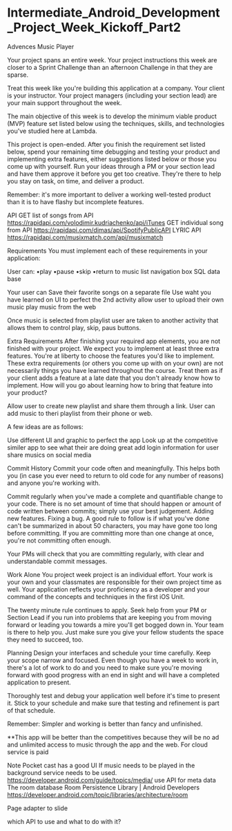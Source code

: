 # Intermediate_Android_Development_Project_Week_Kickoff_Part2
Advences Music Player

Your project spans an entire week. Your project instructions this week are closer to a Sprint Challenge than an afternoon Challenge in that they are sparse.

Treat this week like you're building this application at a company. Your client is your instructor. Your project managers (including your section lead) are your main support throughout the week.

The main objective of this week is to develop the minimum viable product (MVP) feature set listed below using the techniques, skills, and technologies you've studied here at Lambda.

This project is open-ended. After you finish the requirement set listed below, spend your remaining time debugging and testing your product and implementing extra features, either suggestions listed below or those you come up with yourself. Run your ideas through a PM or your section lead and have them approve it before you get too creative. They're there to help you stay on task, on time, and deliver a product.

Remember: it's more important to deliver a working well-tested product than it is to have flashy but incomplete features.

API
GET list of songs from API https://rapidapi.com/volodimir.kudriachenko/api/iTunes
GET individual song from API https://rapidapi.com/dimas/api/SpotifyPublicAPI
LYRIC API https://rapidapi.com/musixmatch.com/api/musixmatch


Requirements
You must implement each of these requirements in your application:

User can:
•play
•pause
•skip
•return to music list
navigation box
SQL data base

Your user can Save their favorite songs on a separate file
Use waht you have learned on UI to perfect the 2nd activity
allow user to upload their own music
play music from the web

Once music is selected from playlist user are taken to another activity that allows them to control play, skip, paus buttons.

Extra Requirements
After finishing your required app elements, you are not finished with your project. We expect you to implement at least three extra features. You're at liberty to choose the features you'd like to implement.
These extra requirements (or others you come up with on your own) are not necessarily things you have learned throughout the course. Treat them as if your client adds a feature at a late date that you don't already know how to implement. How will you go about learning how to bring that feature into your product?

Allow user to create new playlist and share them through a link.
User can add music to theri playlist from their phone or web.

A few ideas are as follows:

Use different UI and graphic to perfect the app
Look up at the competitive similer app to see what their are doing great
add login information for user
share musics on social media


Commit History
Commit your code often and meaningfully. This helps both you (in case you ever need to return to old code for any number of reasons) and anyone you're working with.

Commit regularly when you've made a complete and quantifiable change to your code. There is no set amount of time that should happen or amount of code written between commits; simply use your best judgement. Adding new features. Fixing a bug. A good rule to follow is if what you've done can't be summarized in about 50 characters, you may have gone too long before committing. If you are committing more than one change at once, you're not committing often enough.

Your PMs will check that you are committing regularly, with clear and understandable commit messages.

Work Alone
You project week project is an individual effort. Your work is your own and your classmates are responsible for their own project time as well. Your application reflects your proficiency as a developer and your command of the concepts and techniques in the first iOS Unit.

The twenty minute rule continues to apply. Seek help from your PM or Section Lead if you run into problems that are keeping you from moving forward or leading you towards a mire you'll get bogged down in. Your team is there to help you. Just make sure you give your fellow students the space they need to succeed, too.

Planning
Design your interfaces and schedule your time carefully. Keep your scope narrow and focused. Even though you have a week to work in, there's a lot of work to do and you need to make sure you're moving forward with good progress with an end in sight and will have a completed application to present.

Thoroughly test and debug your application well before it's time to present it. Stick to your schedule and make sure that testing and refinement is part of that schedule.

Remember: Simpler and working is better than fancy and unfinished.

**This app will be better than the competitives because they will be no ad and unlimited access to music through the app and the web.
For cloud service is paid

Note
Pocket cast has a good UI
If music needs to be played in the background service needs to be used.
https://developer.android.com/guide/topics/media/
use API for meta data
The room database
Room Persistence Library  |  Android Developers
https://developer.android.com/topic/libraries/architecture/room

Page adapter
to slide 

which API to use and what to do with it?


